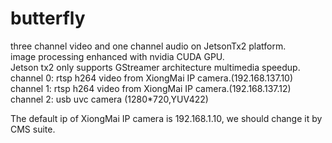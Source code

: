 # butterfly
three channel video and one channel audio on JetsonTx2 platform.   
image processing enhanced with nvidia CUDA GPU.   
Jetson tx2 only supports GStreamer architecture multimedia speedup.   
channel 0: rtsp h264 video from XiongMai IP camera.(192.168.137.10)      
channel 1: rtsp h264 video from XiongMai IP camera.(192.168.137.12)   
channel 2: usb uvc camera (1280*720,YUV422)   

The default ip of XiongMai IP camera is 192.168.1.10, we should change it by CMS suite.   


